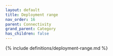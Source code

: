 ```yaml
---
layout: default
title: Deployment range
nav_order: 16
parent: Connectivity
grand_parent: Category
has_children: false
---
```

{% include definitions/deployment-range.md %}
